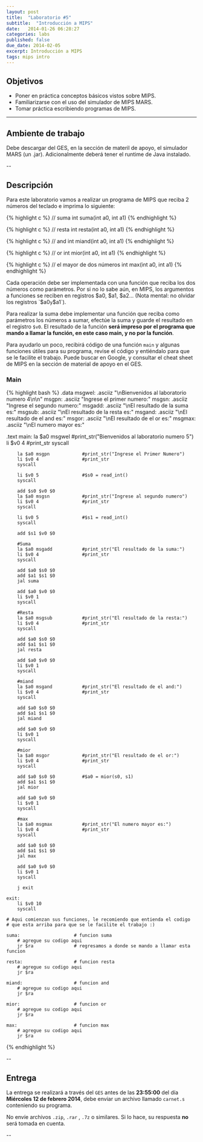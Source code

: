 ```yaml
---
layout: post
title:  "Laboratorio #5"
subtitle:  "Introducción a MIPS"
date:   2014-01-26 06:28:27
categories: labs
published: false
due_date: 2014-02-05
excerpt: Introducción a MIPS
tags: mips intro
---
```


## Objetivos

- Poner en práctica conceptos básicos vistos sobre MIPS.
- Familiarizarse con el uso del simulador de MIPS MARS.
- Tomar práctica escribiendo programas de MIPS.

---

## Ambiente de trabajo

Debe descargar del GES, en la sección de materil de apoyo, el simulador MARS (un .jar). Adicionalmente deberá tener
el runtime de Java instalado.

--

## Descripción

Para este laboratorio vamos a realizar un programa de MIPS que reciba 2 números del teclado e imprima lo siguiente:

{% highlight c %}
// suma
int suma(int a0, int a1)
{% endhighlight %}

{% highlight c %}
// resta
int resta(int a0, int a1)
{% endhighlight %}

{% highlight c %}
// and
int miand(int a0, int a1)
{% endhighlight %}

{% highlight c %}
// or
int mior(int a0, int a1)
{% endhighlight %}

{% highlight c %}
// el mayor de dos números
int max(int a0, int a1)
{% endhighlight %}

Cada operación debe ser implementada con una función que reciba los dos números como parámetros. Por si no lo sabe aún, en MIPS, los argumentos a funciones se reciben
en registros $a0, $a1, $a2... (Nota mental: no olvidar los registros `$a0` y `$a1`).  

Para realizar la suma debe implementar una función que reciba como parámetros los números a sumar, efectúe la suma y guarde el resultado en el registro `$v0`. El resultado de la función **será impreso por el programa que mando a llamar la función, en este caso main, y no por la función**.  

Para ayudarlo un poco, recibirá código de una función `main` y algunas funciones útiles para su programa, revise el código y entiéndalo para que se le facilite el trabajo. 
Puede buscar en Google, y consultar el cheat sheet de MIPS en la sección de material de apoyo en el GES.

### Main

{% highlight bash %}
.data
    msgwel:        .asciiz "\nBienvenidos al laboratorio numero 4\n\n"
    msgpn:         .asciiz "Ingrese el primer numero:"
    msgsn:         .asciiz "Ingrese el segundo numero:"
    msgadd:        .asciiz "\nEl resultado de la suma es:"
    msgsub:        .asciiz "\nEl resultado de la resta es:"
    msgand:        .asciiz "\nEl resultado de el and es:"
    msgor:         .asciiz "\nEl resultado de el or es:"
    msgmax:        .asciiz "\nEl numero mayor es:"

.text
    main:
        la $a0 msgwel           #print_str("Bienvenidos al laboratorio numero 5")
        li $v0 4                #print_str
        syscall

        la $a0 msgpn            #print_str("Ingrese el Primer Numero")
        li $v0 4                #print_str
        syscall

        li $v0 5                #$s0 = read_int()
        syscall

        add $s0 $v0 $0
        la $a0 msgsn            #print_str("Ingrese al segundo numero")
        li $v0 4                #print_str
        syscall

        li $v0 5                #$s1 = read_int()
        syscall

        add $s1 $v0 $0

        #Suma
        la $a0 msgadd           #print_str("El resultado de la suma:")
        li $v0 4                #print_str
        syscall

        add $a0 $s0 $0
        add $a1 $s1 $0
        jal suma

        add $a0 $v0 $0
        li $v0 1
        syscall

        #Resta
        la $a0 msgsub           #print_str("El resultado de la resta:")
        li $v0 4                #print_str
        syscall

        add $a0 $s0 $0
        add $a1 $s1 $0
        jal resta

        add $a0 $v0 $0
        li $v0 1
        syscall

        #miand
        la $a0 msgand           #print_str("El resultado de el and:")
        li $v0 4                #print_str
        syscall

        add $a0 $s0 $0
        add $a1 $s1 $0
        jal miand

        add $a0 $v0 $0
        li $v0 1
        syscall

        #mior
        la $a0 msgor            #print_str("El resultado de el or:")
        li $v0 4                #print_str
        syscall

        add $a0 $s0 $0          #$a0 = mior(s0, s1)
        add $a1 $s1 $0
        jal mior

        add $a0 $v0 $0
        li $v0 1
        syscall

        #max
        la $a0 msgmax           #print_str("El numero mayor es:")
        li $v0 4                #print_str
        syscall

        add $a0 $s0 $0
        add $a1 $s1 $0
        jal max

        add $a0 $v0 $0
        li $v0 1
        syscall

        j exit

    exit:
        li $v0 10
        syscall

    # Aqui comienzan sus funciones, le recomiendo que entienda el codigo
    # que esta arriba para que se le facilite el trabajo :)

    suma:                    # funcion suma
        # agregue su codigo aqui
        jr $ra               # regresamos a donde se mando a llamar esta funcion

    resta:                   # funcion resta
        # agregue su codigo aqui
        jr $ra

    miand:                   # funcion and
        # agregue su codigo aqui
        jr $ra

    mior:                    # funcion or
        # agregue su codigo aqui
        jr $ra

    max:                     # funcion max
        # agregue su codigo aqui
        jr $ra
{% endhighlight %}

--
## Entrega

La entrega se realizará a través del `GES` antes de las **23:55:00** del día **Miércoles 12 de febrero 2014**, debe enviar un archivo llamado `carnet.s` conteniendo su programa.  
  
No envíe archivos `.zip`, `.rar` , `.7z` o similares. Si lo hace, su respuesta **no** será tomada en cuenta.

-- 
